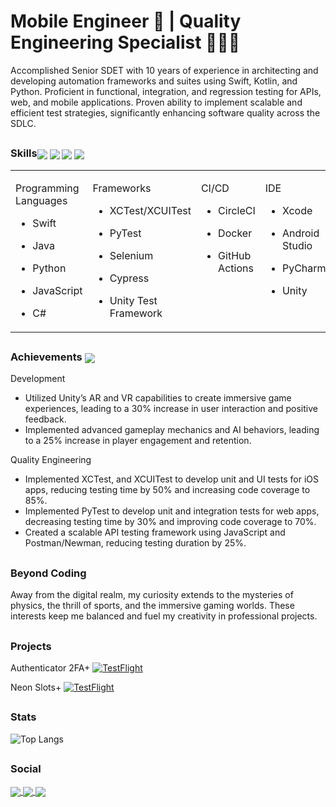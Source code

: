 <h1 align="left"> Mobile Engineer 📱 |  Quality Engineering Specialist 👨🏽‍💻 </h1>


Accomplished Senior SDET with 10 years of experience in architecting and developing automation frameworks and suites using Swift, Kotlin, and Python. Proficient in functional, integration, and regression testing for APIs, web, and mobile applications. Proven ability to implement scalable and efficient test strategies, significantly enhancing software quality across the SDLC.

## <h3 align="left">Skills<img align="center" src="https://img.icons8.com/color/50/swift.png"/> <img align="center" src="https://img.icons8.com/color/50/selenium-test-automation.png"/> <img align="center" src="https://img.icons8.com/color/50/circleci.png"/> <img align="center" src="https://img.icons8.com/color/50/xcode.png"/>  </h3>

<table style="table-layout: fixed; width: 100%;">
  <tr>
    <td valign="top" width="40%">

Programming Languages
- Swift
- Java
- Python
- JavaScript
- C#

    </td>
    <td valign="top" width="40%">

Frameworks
- XCTest/XCUITest
- PyTest
- Selenium
- Cypress
- Unity Test Framework

    </td>
    <td valign="top" width="40%">

CI/CD
- CircleCI
- Docker
- GitHub Actions

    </td>
    <td valign="top" width="40%">
    
IDE
- Xcode
- Android Studio
- PyCharm
- Unity

    </td> 
    <td valign="top" width="40%">

Monitoring & Logging
- Sentry
- Datadog

    </td>
  </tr>
</table>


## <h3 align="left">Achievements <img align="center" src="https://img.icons8.com/color/48/trophy.png"/></h3>
Development
- Utilized Unity’s AR and VR capabilities to create immersive game experiences, leading to a 30% increase in user interaction and positive feedback.
- Implemented advanced gameplay mechanics and AI behaviors, leading to a 25% increase in player engagement and retention.

Quality Engineering
- Implemented XCTest, and XCUITest to develop unit and UI tests for iOS apps, reducing testing time by 50% and increasing code coverage to 85%.
- Implemented PyTest to develop unit and integration tests for web apps, decreasing testing time by 30% and improving code coverage to 70%.
- Created a scalable API testing framework using JavaScript and Postman/Newman, reducing testing duration by 25%.


## <h3 align="left">Beyond Coding</h3>

Away from the digital realm, my curiosity extends to the mysteries of physics, the thrill of sports, and the immersive gaming worlds. These interests keep me balanced and fuel my creativity in professional projects.

## <h3 align="left">Projects</h3>

Authenticator 2FA+
[![TestFlight](https://img.shields.io/badge/Join%20The%20TestFlight-blue)](https://testflight.apple.com/join/PDUIq4bp)

Neon Slots+
[![TestFlight](https://img.shields.io/badge/Join%20The%20TestFlight-blue)](https://testflight.apple.com/join/JgMpvNQP)

## <h3 align="left">Stats</h3>

![Top Langs](https://github-readme-stats.vercel.app/api/top-langs/?username=KelCodesStuff&theme=gotham)

## <h3 align="left">Social</h3>

<p align="left">
  <a href="https://linkedin.com/in/kelcodes" > <img align="center" src="https://img.icons8.com/color/50/linkedin.png"/> </a>
  <a href="https://twitter.com/isequaltokel" > <img align="center" src="https://img.icons8.com/color/50/twitter.png"/> </a>
  <a href="https://twitch.com/kelcodes" > <img align="center" src="https://img.icons8.com/color/50/twitch.png"/> </a>
</p>
